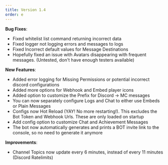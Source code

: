 ```yaml
---
title: Version 1.4
order: e
---
```

**Bug Fixes**:

* Fixed whitelist list command returning incorrect data
* Fixed logger not logging errors and messages to logs
* Fixed Incorrect default values for Message Destinations
* Hopefully fixed an issue with Avatars disappearing with frequent messages. (Untested, don't have enough testers available)

**New Features**:

* Added error logging for Missing Permissions or potential incorrect discord configurations
* Added more options for Webhook and Embed player icons
* Added option to customize the Prefix for Discord -> MC messages
* You can now separately configure Logs and Chat to either use Embeds or Plain Messages
* Configs now Hot Reload (YAY! No more restarting!). This excludes the Bot Token and Webhook Urls. These are only loaded on startup
* Add config option to customize Chat and Achievement Messages
* The bot now automatically generates and prints a BOT invite link to the console, so no need to generate it anymore

**Improvements**:

* Channel Topics now update every 6 minutes, instead of every 11 minutes (Discord Ratelimits)

